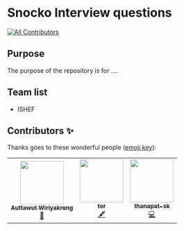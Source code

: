 # Snocko Interview questions
<!-- ALL-CONTRIBUTORS-BADGE:START - Do not remove or modify this section -->
[![All Contributors](https://img.shields.io/badge/all_contributors-3-orange.svg?style=flat-square)](#contributors-)
<!-- ALL-CONTRIBUTORS-BADGE:END -->

## Purpose
The purpose of the repository is for ....
## Team list
- ISHEF

## Contributors ✨

Thanks goes to these wonderful people ([emoji key](https://allcontributors.org/docs/en/emoji-key)):

<!-- ALL-CONTRIBUTORS-LIST:START - Do not remove or modify this section -->
<!-- prettier-ignore-start -->
<!-- markdownlint-disable -->
<table>
  <tr>
    <td align="center"><a href="https://medium.com/@aonrobot"><img src="https://avatars.githubusercontent.com/u/4927368?v=4?s=100" width="100px;" alt=""/><br /><sub><b>Auttawut Wiriyakreng</b></sub></a><br /><a href="https://github.com/snocko/interview-question/commits?author=aonrobot" title="Documentation">📖</a></td>
    <td align="center"><a href="https://github.com/torgit"><img src="https://avatars.githubusercontent.com/u/10271654?v=4?s=100" width="100px;" alt=""/><br /><sub><b>tor</b></sub></a><br /><a href="#content-torgit" title="Content">🖋</a></td>
    <td align="center"><a href="https://github.com/thanapat-sk"><img src="https://avatars.githubusercontent.com/u/89447530?v=4?s=100" width="100px;" alt=""/><br /><sub><b>thanapat-sk</b></sub></a><br /><a href="https://github.com/snocko/interview-question/commits?author=thanapat-sk" title="Code">💻</a></td>
  </tr>
</table>

<!-- markdownlint-restore -->
<!-- prettier-ignore-end -->

<!-- ALL-CONTRIBUTORS-LIST:END -->
